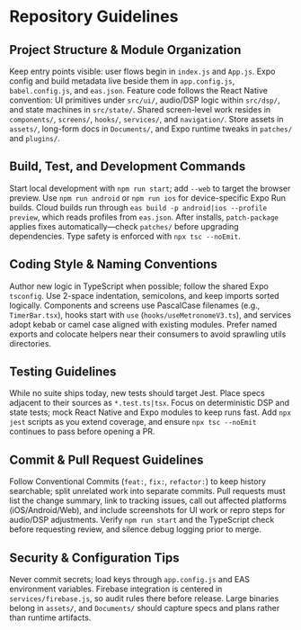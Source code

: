 # Repository Guidelines

## Project Structure & Module Organization
Keep entry points visible: user flows begin in `index.js` and `App.js`. Expo config and build metadata live beside them in `app.config.js`, `babel.config.js`, and `eas.json`. Feature code follows the React Native convention: UI primitives under `src/ui/`, audio/DSP logic within `src/dsp/`, and state machines in `src/state/`. Shared screen-level work resides in `components/`, `screens/`, `hooks/`, `services/`, and `navigation/`. Store assets in `assets/`, long-form docs in `Documents/`, and Expo runtime tweaks in `patches/` and `plugins/`.

## Build, Test, and Development Commands
Start local development with `npm run start`; add `--web` to target the browser preview. Use `npm run android` or `npm run ios` for device-specific Expo Run builds. Cloud builds run through `eas build -p android|ios --profile preview`, which reads profiles from `eas.json`. After installs, `patch-package` applies fixes automatically—check `patches/` before upgrading dependencies. Type safety is enforced with `npx tsc --noEmit`.

## Coding Style & Naming Conventions
Author new logic in TypeScript when possible; follow the shared Expo `tsconfig`. Use 2-space indentation, semicolons, and keep imports sorted logically. Components and screens use PascalCase filenames (e.g., `TimerBar.tsx`), hooks start with `use` (`hooks/useMetronomeV3.ts`), and services adopt kebab or camel case aligned with existing modules. Prefer named exports and colocate helpers near their consumers to avoid sprawling utils directories.

## Testing Guidelines
While no suite ships today, new tests should target Jest. Place specs adjacent to their sources as `*.test.ts|tsx`. Focus on deterministic DSP and state tests; mock React Native and Expo modules to keep runs fast. Add `npx jest` scripts as you extend coverage, and ensure `npx tsc --noEmit` continues to pass before opening a PR.

## Commit & Pull Request Guidelines
Follow Conventional Commits (`feat:`, `fix:`, `refactor:`) to keep history searchable; split unrelated work into separate commits. Pull requests must list the change summary, link to tracking issues, call out affected platforms (iOS/Android/Web), and include screenshots for UI work or repro steps for audio/DSP adjustments. Verify `npm run start` and the TypeScript check before requesting review, and silence debug logging prior to merge.

## Security & Configuration Tips
Never commit secrets; load keys through `app.config.js` and EAS environment variables. Firebase integration is centered in `services/firebase.js`, so audit rules there before release. Large binaries belong in `assets/`, and `Documents/` should capture specs and plans rather than runtime artifacts.
